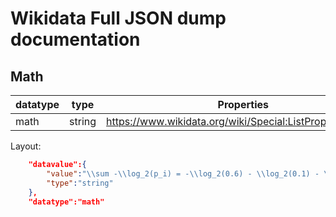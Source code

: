 # Wikidata Full JSON dump documentation

## Math

|datatype|type|Properties
|---|---|----|
|math|string|<https://www.wikidata.org/wiki/Special:ListProperties/math>

Layout:

````json
    "datavalue":{
        "value":"\\sum -\\log_2(p_i) = -\\log_2(0.6) - \\log_2(0.1) - \\log_2(0.1) = 7.381 \\text{ bits}",
        "type":"string"
    },
    "datatype":"math"
````